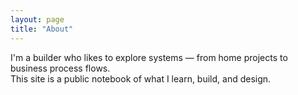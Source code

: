 ```yaml
---
layout: page
title: "About"
---
```


I'm a builder who likes to explore systems — from home projects to business process flows.  
This site is a public notebook of what I learn, build, and design.

